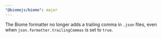 ```yaml
---
"@biomejs/biome": major
---
```


The Biome formatter no longer adds a trailing comma in `.json` files, even when `json.formatter.trailingCommas` is set to `true`.
